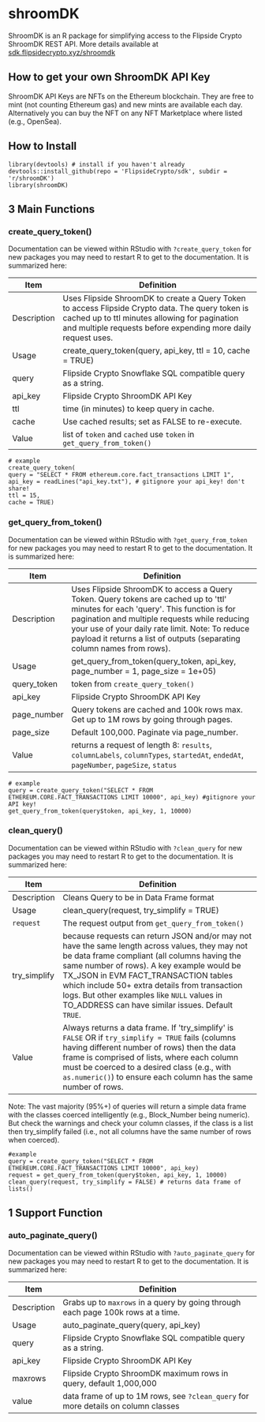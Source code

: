 # shroomDK 

ShroomDK is an R package for simplifying access to the Flipside Crypto ShroomDK REST API. More details available at [sdk.flipsidecrypto.xyz/shroomdk](https://sdk.flipsidecrypto.xyz/shroomdk)

## How to get your own ShroomDK API Key

ShroomDK API Keys are NFTs on the Ethereum blockchain. They are free to mint (not counting Ethereum gas) and new mints are available each day. Alternatively you can buy the NFT on any NFT Marketplace where listed (e.g., OpenSea). 

## How to Install 

```
library(devtools) # install if you haven't already
devtools::install_github(repo = 'FlipsideCrypto/sdk', subdir = 'r/shroomDK')
library(shroomDK)
```

## 3 Main Functions

### create_query_token()

Documentation can be viewed within RStudio with ```?create_query_token``` for new packages you may need to restart R to get to the documentation. It is summarized here: 

| Item    | Definition |
| ----------- | ----------- |
| Description | Uses Flipside ShroomDK to create a Query Token to access Flipside Crypto data. The query token is cached up to ttl minutes allowing for pagination and multiple requests before expending more daily request uses.|
| Usage  | create_query_token(query, api_key, ttl = 10, cache = TRUE)|
| query	 | Flipside Crypto Snowflake SQL compatible query as a string. |
| api_key	| Flipside Crypto ShroomDK API Key |
| ttl | time (in minutes) to keep query in cache. |
| cache | Use cached results; set as FALSE to re-execute. |
| Value | list of `token` and `cached` use `token` in `get_query_from_token()`|

```
# example
create_query_token(
query = "SELECT * FROM ethereum.core.fact_transactions LIMIT 1",
api_key = readLines("api_key.txt"), # gitignore your api_key! don't share!
ttl = 15,
cache = TRUE)
```

### get_query_from_token()


Documentation can be viewed within RStudio with ```?get_query_from_token``` for new packages you may need to restart R to get to the documentation. It is summarized here: 

| Item    | Definition |
| ----------- | ----------- |
| Description | Uses Flipside ShroomDK to access a Query Token. Query tokens are cached up to 'ttl' minutes for each 'query'. This function is for pagination and multiple requests while reducing your use of your daily rate limit. Note: To reduce payload it returns a list of outputs (separating column names from rows).|
| Usage  | get_query_from_token(query_token, api_key, page_number = 1, page_size = 1e+05)|
| query_token	| token from `create_query_token()` |
| api_key	| Flipside Crypto ShroomDK API Key |
| page_number	 |Query tokens are cached and 100k rows max. Get up to 1M rows by going through pages. |
| page_size | Default 100,000. Paginate via page_number. |
| Value | returns a request of length 8: `results`, `columnLabels`, `columnTypes`, `startedAt`, `endedAt`, `pageNumber`, `pageSize`, `status` |


```
# example
query = create_query_token("SELECT * FROM ETHEREUM.CORE.FACT_TRANSACTIONS LIMIT 10000", api_key) #gitignore your API key!
get_query_from_token(query$token, api_key, 1, 10000)
```

### clean_query()

Documentation can be viewed within RStudio with ```?clean_query``` for new packages you may need to restart R to get to the documentation. It is summarized here: 

| Item    | Definition |
| ----------- | ----------- |
| Description | Cleans Query to be in Data Frame format |
| Usage  | clean_query(request, try_simplify = TRUE)|
| `request`	| The request output from `get_query_from_token()` |
|try_simplify	 | because requests can return JSON and/or may not have the same length across values, they may not be data frame compliant (all columns having the same number of rows). A key example would be TX_JSON in EVM FACT_TRANSACTION tables which include 50+ extra details from transaction logs. But other examples like `NULL` values in TO_ADDRESS can have similar issues. Default `TRUE`. |
| Value | Always returns a data frame. If 'try_simplify' is `FALSE` OR if `try_simplify = TRUE` fails (columns having different number of rows) then the data frame is comprised of lists, where each column must be coerced to a desired class (e.g., with `as.numeric()`) to ensure each column has the same number of rows.|

Note: The vast majority (95%+) of queries will return a simple data frame with the classes coerced intelligently (e.g., Block_Number being numeric). But check the warnings and check your column classes, if the class is a list then try_simplify failed (i.e., not all columns have the same number of rows when coerced).

```
#example
query = create_query_token("SELECT * FROM ETHEREUM.CORE.FACT_TRANSACTIONS LIMIT 10000", api_key)
request = get_query_from_token(query$token, api_key, 1, 10000)
clean_query(request, try_simplify = FALSE) # returns data frame of lists()
```

## 1 Support Function

### auto_paginate_query()

Documentation can be viewed within RStudio with ```?auto_paginate_query``` for new packages you may need to restart R to get to the documentation. It is summarized here: 

| Item    | Definition |
| ----------- | ----------- |
| Description | Grabs up to `maxrows` in a query by going through each page 100k rows at a time. |
| Usage  | auto_paginate_query(query, api_key)|
| query	| Flipside Crypto Snowflake SQL compatible query as a string. |
| api_key	| Flipside Crypto ShroomDK API Key |
| maxrows	| Flipside Crypto ShroomDK maximum rows in query, default 1,000,000 |
| value	| data frame of up to 1M rows, see `?clean_query` for more details on column classes |

